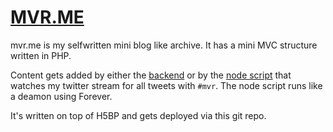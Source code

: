 # [MVR.ME](http://mvr.me/)

mvr.me is my selfwritten mini blog like archive. It has a mini MVC structure written in PHP.

Content gets added by either the [backend](https://github.com/askmike/mvr.me/blob/master/core/controllers/adminController.php) or by the [node script](https://github.com/askmike/mvr.me/blob/master/core/js/fetchTwitter.js) that watches my twitter stream for all tweets with `#mvr`. The node script runs like a deamon using Forever.

It's written on top of H5BP and gets deployed via this git repo.